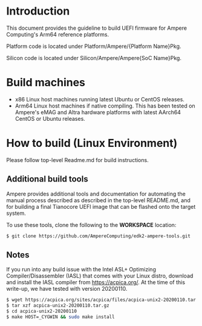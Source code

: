 # Introduction

This document provides the guideline to build UEFI firmware for Ampere Computing's Arm64 reference platforms.

Platform code is located under Platform/Ampere/{Platform Name}Pkg.

Silicon code is located under Silicon/Ampere/Ampere{SoC Name}Pkg.

# Build machines

- x86 Linux host machines running latest Ubuntu or CentOS releases.
- Arm64 Linux host machines if native compiling. This has been tested on Ampere's eMAG and Altra hardware platforms with latest AArch64 CentOS or Ubuntu releases.

# How to build (Linux Environment)

Please follow top-level Readme.md for build instructions.

## Additional build tools

Ampere provides additional tools and documentation for automating the manual process described as described in the top-level README.md,
and for building a final Tianocore UEFI image that can be flashed onto the target system.

To use these tools, clone the following to the **WORKSPACE** location:

```bash
$ git clone https://github.com/AmpereComputing/edk2-ampere-tools.git
```

## Notes

If you run into any build issue with the Intel ASL+ Optimizing Compiler/Disassembler (IASL) that comes with your Linux distro,
download and install the IASL compiler from https://acpica.org/. At the time of this write-up, we have tested with version 20200110.

```bash
$ wget https://acpica.org/sites/acpica/files/acpica-unix2-20200110.tar.gz
$ tar xzf acpica-unix2-20200110.tar.gz
$ cd acpica-unix2-20200110
$ make HOST=_CYGWIN && sudo make install
```
